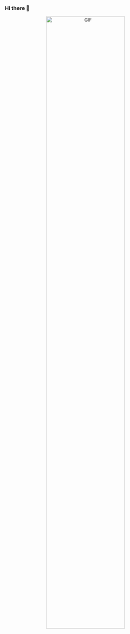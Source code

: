 ### Hi there 👋

<p align ="center">   
  <img alt="GIF" src="https://media.giphy.com/media/mtY1M5mf08MPGczxgJ/giphy.gif" width="70%"/>

</p>
<!--
**paridhi1603/paridhi1603** is a ✨ _special_ ✨ repository because its `README.md` (this file) appears on your GitHub profile.

Here are some ideas to get you started:

- 🔭 I’m currently working on ...
- 🌱 I’m currently learning ...
- 👯 I’m looking to collaborate on ...
- 🤔 I’m looking for help with ...
- 💬 Ask me about ...
- 📫 How to reach me: ...
- 😄 Pronouns: ...
- ⚡ Fun fact: ...
-->
